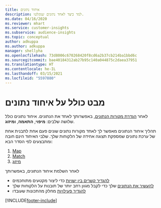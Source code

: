 ```yaml
---
title: איחוד נתונים
description: למד כיצד לאחד נתונים שנקלטו.
ms.date: 04/16/2020
ms.reviewer: mhart
ms.service: customer-insights
ms.subservice: audience-insights
ms.topic: conceptual
author: adkuppa
ms.author: adkuppa
manager: shellyha
ms.openlocfilehash: 73d8006c670268420f8cd6a2b37cb214ba1bbd6c
ms.sourcegitcommit: bae40184312ab27b95c140a044875c2daea37951
ms.translationtype: HT
ms.contentlocale: he-IL
ms.lasthandoff: 03/15/2021
ms.locfileid: "5597880"
---
```

# <a name="data-unification-overview"></a>מבט כולל על איחוד נתונים

לאחר [הגדרת מקורות הנתונים](data-sources.md), באפשרותך לאחד את הנתונים. איחוד נתונים כולל שלושה שלבים: **מיפוי**, **התאמה**, **ומיזוג**.

תהליך איחוד הנתונים מאפשר לך לאחד מקורות נתונים שונים פעם אחת לתבנית אחת של ערכת נתונים שמספקת תצוגה אחידה של הלקוחות שלך. שלבי האיחוד הינם חובה ומתבצעים לפי הסדר הבא:

1. [Map](map-entities.md)
2. [Match](match-entities.md)
3. [מיזוג](merge-entities.md)

לאחר השלמת איחוד הנתונים, באפשרותך

- [להגדיר קשרים בין ישויות](relationships.md) כדי ליצור מקטעים מתוחכמים
- [להעשיר את הנתונים](enrichment-hub.md) שלך כדי לקבל מגוון רחב יותר של תובנות על הלקוחות שלך
- [להגדיר פעילויות](activities.md) מחלק מהתכונות שעובדו


[!INCLUDE[footer-include](../includes/footer-banner.md)]